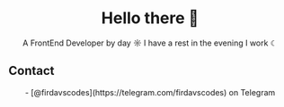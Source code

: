 <h1 align="center">
  Hello there 👋
</h1>

<p align="center">A FrontEnd Developer by day ☼ I have a rest in the evening I work ☾</p>

## Contact
<p align="center">- [@firdavscodes](https://telegram.com/firdavscodes) on Telegram </p>
